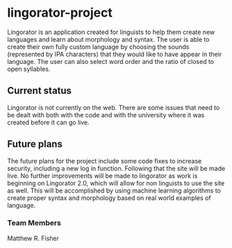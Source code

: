 # __lingorator-project__
Lingorator is an application created for linguists to help them create new languages and learn about morphology and syntax. The user is able to create their own fully custom language by choosing the sounds (represented by IPA characters) that they would like to have appear in their language. The user can also select word order and the ratio of closed to open syllables. 

## Current status
Lingorator is not currently on the web. There are some issues that need to be dealt with both with the code and with the university where it was created before it can go live.

## Future plans 
The future plans for the project include some code fixes to increase security, including a new log in function. Following that the site will be made live. No further improvements will be made to lingorator as work is beginning on Lingorator 2.0, which will allow for non linguists to use the site as well. This will be accomplished by using machine learning algorithms to create proper syntax and morphology based on real world examples of language. 

### Team Members
Matthew R. Fisher 
 
